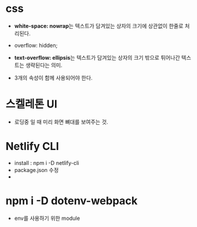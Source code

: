 # css

- **white-space: nowrap**는 텍스트가 담겨있는 상자의 크기에 상관없이 한줄로 처리된다.
- overflow: hidden;
- **text-overflow: ellipsis**는 텍스트가 담겨있는 상자의 크기 밖으로 튀어나간 텍스트는 생략된다는 의미.

- 3개의 속성이 함께 사용되어야 한다.

# 스켈레톤 UI

- 로딩중 일 때 미리 화면 뼈대를 보여주는 것.

# Netlify CLI

- install : npm i -D netlify-cli
- package.json 수정
-

# npm i -D dotenv-webpack

- env를 사용하기 위한 module
